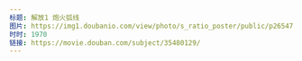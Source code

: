 ```yaml
---
标题: 解放1 炮火弧线
图片: https://img1.doubanio.com/view/photo/s_ratio_poster/public/p2654739680.jpg
时时: 1970
链接: https://movie.douban.com/subject/35480129/
---
```

